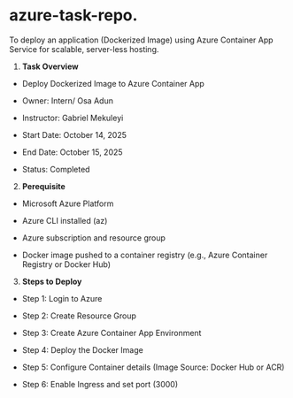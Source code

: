 # azure-task-repo.
To deploy an application (Dockerized Image) using Azure Container App Service for scalable, server-less hosting.

1. **Task Overview**
   
 -  Deploy Dockerized Image to Azure Container App

 -  Owner: Intern/ Osa Adun

 -  Instructor: Gabriel Mekuleyi

- Start Date: October 14, 2025

-  End Date: October 15, 2025

- Status: Completed




2. **Perequisite**

- Microsoft Azure Platform
  
- Azure CLI installed (az)

- Azure subscription and resource group

- Docker image pushed to a container registry (e.g., Azure Container Registry or Docker Hub)



3. **Steps to Deploy**
  - Step 1: Login to Azure
    
  - Step 2: Create Resource Group

  - Step 3: Create Azure Container App Environment

  - Step 4: Deploy the Docker Image

  - Step 5: Configure Container details (Image Source: Docker Hub or ACR)

  - Step 6: Enable Ingress and set port (3000)











